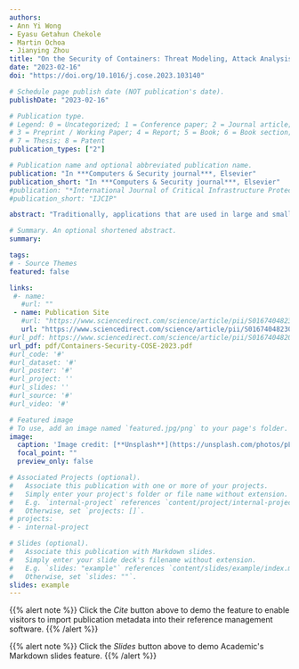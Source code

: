 ```yaml
---
authors:
- Ann Yi Wong
- Eyasu Getahun Chekole
- Martin Ochoa
- Jianying Zhou
title: "On the Security of Containers: Threat Modeling, Attack Analysis, and Mitigation Strategies"
date: "2023-02-16"
doi: "https://doi.org/10.1016/j.cose.2023.103140"

# Schedule page publish date (NOT publication's date).
publishDate: "2023-02-16"

# Publication type.
# Legend: 0 = Uncategorized; 1 = Conference paper; 2 = Journal article;
# 3 = Preprint / Working Paper; 4 = Report; 5 = Book; 6 = Book section;
# 7 = Thesis; 8 = Patent
publication_types: ["2"]

# Publication name and optional abbreviated publication name.
publication: "In ***Computers & Security journal***, Elsevier"
publication_short: "In ***Computers & Security journal***, Elsevier"
#publication: "*International Journal of Critical Infrastructure Protection (IJCIP)*, Elsevier, In Press"
#publication_short: "IJCIP"

abstract: "Traditionally, applications that are used in large and small enterprises were deployed on “bare metal” servers installed with operating systems. Recently, the use of multiple virtual machines (VMs) on the same physical server was adopted due to cost reduction and flexibility. Nowadays, containers have become popular for application deployment due to smaller footprints than the VMs, their ability to start and stop more quickly, and their capability to pack the application binaries and their dependencies/libraries in standalone units for seamless portability. A typical container ecosystem includes a code repository (e.g., GitHub) where the container images are built from the codes and libraries and then pushed to the image registry (e.g., Docker Hub) for subsequent deployment as application containers. However, the pervasive use of containers also leads to a wide-range of security breaches such as attackers stealing credentials, source codes and sensitive data from image registry and code repository, carrying out DoS attacks on application containers, and gaining root access to misuse the underlying host resources, among others. In this paper, we first perform threat modeling on the containers ecosystem using the popular threat modeling framework, called STRIDE. Using STRIDE, we identify the vulnerabilities in each system component, and investigate potential security threats and their consequences. Then, we conduct a comprehensive survey on the existing countermeasures designed against the identified threats and vulnerabilities in containers. In particular, we assess the strengths and weaknesses of the existing mitigation strategies designed against such threats. We believe that this work will help researchers and practitioners to gain a deeper understanding of the threat landscape in containers and the state-of-the-art countermeasures. We also discuss open research problems, the research gaps and future research directions in containers security, which may ignite further research to be done in this area."

# Summary. An optional shortened abstract.
summary: 

tags:
# - Source Themes
featured: false

links:
 #- name: 
   #url: ""
 - name: Publication Site
   #url: "https://www.sciencedirect.com/science/article/pii/S0167404823000500"
   url: "https://www.sciencedirect.com/science/article/pii/S0167404823000500?dgcid=coauthor"
#url_pdf: https://www.sciencedirect.com/science/article/pii/S0167404820301061
url_pdf: pdf/Containers-Security-COSE-2023.pdf
#url_code: '#'
#url_dataset: '#'
#url_poster: '#'
#url_project: ''
#url_slides: ''
#url_source: '#'
#url_video: '#'

# Featured image
# To use, add an image named `featured.jpg/png` to your page's folder. 
image:
  caption: 'Image credit: [**Unsplash**](https://unsplash.com/photos/pLCdAaMFLTE)'
  focal_point: ""
  preview_only: false

# Associated Projects (optional).
#   Associate this publication with one or more of your projects.
#   Simply enter your project's folder or file name without extension.
#   E.g. `internal-project` references `content/project/internal-project/index.md`.
#   Otherwise, set `projects: []`.
# projects:
# - internal-project

# Slides (optional).
#   Associate this publication with Markdown slides.
#   Simply enter your slide deck's filename without extension.
#   E.g. `slides: "example"` references `content/slides/example/index.md`.
#   Otherwise, set `slides: ""`.
slides: example
---
```


{{% alert note %}}
Click the *Cite* button above to demo the feature to enable visitors to import publication metadata into their reference management software.
{{% /alert %}}

{{% alert note %}}
Click the *Slides* button above to demo Academic's Markdown slides feature.
{{% /alert %}}
